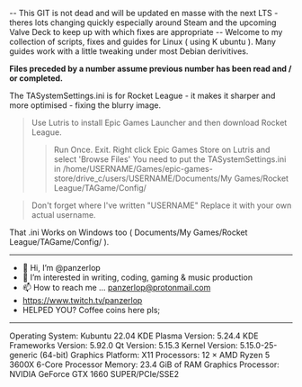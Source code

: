-- This GIT is not dead and will be updated en masse with the next LTS - theres lots changing quickly especially around Steam and the upcoming Valve Deck to keep up with which fixes are appropriate -- Welcome to my collection of scripts, fixes and guides for Linux ( using K ubuntu ). Many guides work with a little tweaking under most Debian derivitives.

<b> Files preceded by a number assume previous number has been read and / or completed. </b>

The TASystemSettings.ini is for Rocket League - it makes it sharper and more optimised - fixing the blurry image. 

> Use Lutris to install Epic Games Launcher and then download Rocket League. 
> > Run Once. Exit.
> Right click Epic Games Store on Lutris and select 'Browse Files'
> You need to put the TASystemSettings.ini in /home/USERNAME/Games/epic-games-store/drive_c/users/USERNAME/Documents/My Games/Rocket League/TAGame/Config/ 

> Don't forget where I've written "USERNAME"  Replace it with your own actual username.

That .ini Works on Windows too ( Documents/My Games/Rocket League/TAGame/Config/ ).

_________________________________________________________________
- 👋 Hi, I’m @panzerlop
- 👀 I’m interested in writing, coding, gaming & music production
- 📫 How to reach me ... panzerlop@protonmail.com
- https://www.twitch.tv/panzerlop
- HELPED YOU? Coffee coins here pls; 
_________________________________________________________________

Operating System: Kubuntu 22.04
KDE Plasma Version: 5.24.4
KDE Frameworks Version: 5.92.0
Qt Version: 5.15.3
Kernel Version: 5.15.0-25-generic (64-bit)
Graphics Platform: X11
Processors: 12 × AMD Ryzen 5 3600X 6-Core Processor
Memory: 23.4 GiB of RAM
Graphics Processor: NVIDIA GeForce GTX 1660 SUPER/PCIe/SSE2
